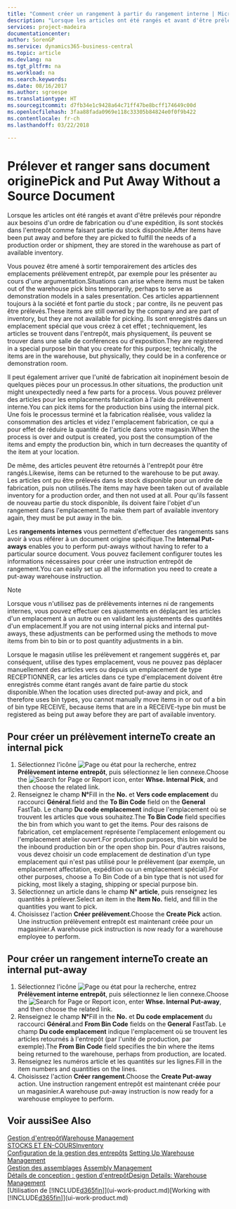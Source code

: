 ```yaml
---
title: "Comment créer un rangement à partir du rangement interne | Microsoft Docs"
description: "Lorsque les articles ont été rangés et avant d'être prélevés pour répondre aux besoins d'un ordre de fabrication ou d'une expédition, ils sont stockés dans l'entrepôt comme faisant partie du stock disponible."
services: project-madeira
documentationcenter: 
author: SorenGP
ms.service: dynamics365-business-central
ms.topic: article
ms.devlang: na
ms.tgt_pltfrm: na
ms.workload: na
ms.search.keywords: 
ms.date: 08/16/2017
ms.author: sgroespe
ms.translationtype: HT
ms.sourcegitcommit: d7fb34e1c9428a64c71ff47be8bcff174649c00d
ms.openlocfilehash: 3faa88fada0969e118c33305b84824e0f0f9b422
ms.contentlocale: fr-ch
ms.lasthandoff: 03/22/2018

---
```

# <a name="pick-and-put-away-without-a-source-document"></a><span data-ttu-id="72d45-103">Prélever et ranger sans document origine</span><span class="sxs-lookup"><span data-stu-id="72d45-103">Pick and Put Away Without a Source Document</span></span>
<span data-ttu-id="72d45-104">Lorsque les articles ont été rangés et avant d'être prélevés pour répondre aux besoins d'un ordre de fabrication ou d'une expédition, ils sont stockés dans l'entrepôt comme faisant partie du stock disponible.</span><span class="sxs-lookup"><span data-stu-id="72d45-104">After items have been put away and before they are picked to fulfill the needs of a production order or shipment, they are stored in the warehouse as part of available inventory.</span></span>  

<span data-ttu-id="72d45-105">Vous pouvez être amené à sortir temporairement des articles des emplacements prélèvement entrepôt, par exemple pour les présenter au cours d'une argumentation.</span><span class="sxs-lookup"><span data-stu-id="72d45-105">Situations can arise where items must be taken out of the warehouse pick bins temporarily, perhaps to serve as demonstration models in a sales presentation.</span></span> <span data-ttu-id="72d45-106">Ces articles appartiennent toujours à la société et font partie du stock ; par contre, ils ne peuvent pas être prélevés.</span><span class="sxs-lookup"><span data-stu-id="72d45-106">These items are still owned by the company and are part of inventory, but they are not available for picking.</span></span> <span data-ttu-id="72d45-107">Ils sont enregistrés dans un emplacement spécial que vous créez à cet effet ; techniquement, les articles se trouvent dans l'entrepôt, mais physiquement, ils peuvent se trouver dans une salle de conférences ou d'exposition.</span><span class="sxs-lookup"><span data-stu-id="72d45-107">They are registered in a special purpose bin that you create for this purpose; technically, the items are in the warehouse, but physically, they could be in a conference or demonstration room.</span></span>  

<span data-ttu-id="72d45-108">Il peut également arriver que l'unité de fabrication ait inopinément besoin de quelques pièces pour un processus.</span><span class="sxs-lookup"><span data-stu-id="72d45-108">In other situations, the production unit might unexpectedly need a few parts for a process.</span></span> <span data-ttu-id="72d45-109">Vous pouvez prélever des articles pour les emplacements fabrication à l'aide du prélèvement interne.</span><span class="sxs-lookup"><span data-stu-id="72d45-109">You can pick items for the production bins using the internal pick.</span></span> <span data-ttu-id="72d45-110">Une fois le processus terminé et la fabrication réalisée, vous validez la consommation des articles et videz l'emplacement fabrication, ce qui a pour effet de réduire la quantité de l'article dans votre magasin.</span><span class="sxs-lookup"><span data-stu-id="72d45-110">When the process is over and output is created, you post the consumption of the items and empty the production bin, which in turn decreases the quantity of the item at your location.</span></span>  

<span data-ttu-id="72d45-111">De même, des articles peuvent être retournés à l'entrepôt pour être rangés.</span><span class="sxs-lookup"><span data-stu-id="72d45-111">Likewise, items can be returned to the warehouse to be put away.</span></span> <span data-ttu-id="72d45-112">Les articles ont pu être prélevés dans le stock disponible pour un ordre de fabrication, puis non utilisés.</span><span class="sxs-lookup"><span data-stu-id="72d45-112">The items may have been taken out of available inventory for a production order, and then not used at all.</span></span> <span data-ttu-id="72d45-113">Pour qu'ils fassent de nouveau partie du stock disponible, ils doivent faire l'objet d'un rangement dans l'emplacement.</span><span class="sxs-lookup"><span data-stu-id="72d45-113">To make them part of available inventory again, they must be put away in the bin.</span></span>  

<span data-ttu-id="72d45-114">Les **rangements internes** vous permettent d'effectuer des rangements sans avoir à vous référer à un document origine spécifique.</span><span class="sxs-lookup"><span data-stu-id="72d45-114">The **Internal Put-aways** enables you to perform put-aways without having to refer to a particular source document.</span></span> <span data-ttu-id="72d45-115">Vous pouvez facilement configurer toutes les informations nécessaires pour créer une instruction entrepôt de rangement.</span><span class="sxs-lookup"><span data-stu-id="72d45-115">You can easily set up all the information you need to create a put-away warehouse instruction.</span></span>  

> [!NOTE]  
>  <span data-ttu-id="72d45-116">Lorsque vous n'utilisez pas de prélèvements internes ni de rangements internes, vous pouvez effectuer ces ajustements en déplaçant les articles d'un emplacement à un autre ou en validant les ajustements des quantités d'un emplacement.</span><span class="sxs-lookup"><span data-stu-id="72d45-116">If you are not using internal picks and internal put-aways, these adjustments can be performed using the methods to move items from bin to bin or to post quantity adjustments in a bin.</span></span>  
>   
>  <span data-ttu-id="72d45-117">Lorsque le magasin utilise les prélèvement et rangement suggérés et, par conséquent, utilise des types emplacement, vous ne pouvez pas déplacer manuellement des articles vers ou depuis un emplacement de type RECEPTIONNER, car les articles dans ce type d'emplacement doivent être enregistrés comme étant rangés avant de faire partie du stock disponible.</span><span class="sxs-lookup"><span data-stu-id="72d45-117">When the location uses directed put-away and pick, and therefore uses bin types, you cannot manually move items in or out of a bin of bin type RECEIVE, because items that are in a RECEIVE-type bin must be registered as being put away before they are part of available inventory.</span></span>  

## <a name="to-create-an-internal-pick"></a><span data-ttu-id="72d45-118">Pour créer un prélèvement interne</span><span class="sxs-lookup"><span data-stu-id="72d45-118">To create an internal pick</span></span>  
1.  <span data-ttu-id="72d45-119">Sélectionnez l'icône ![Page ou état pour la recherche](media/ui-search/search_small.png "Page ou état pour la recherche"), entrez **Prélèvement interne entrepôt**, puis sélectionnez le lien connexe.</span><span class="sxs-lookup"><span data-stu-id="72d45-119">Choose the ![Search for Page or Report](media/ui-search/search_small.png "Search for Page or Report icon") icon, enter **Whse. Internal Pick**, and then choose the related link.</span></span>  
2.  <span data-ttu-id="72d45-120">Renseignez le champ **N°**</span><span class="sxs-lookup"><span data-stu-id="72d45-120">Fill in the **No.**</span></span> <span data-ttu-id="72d45-121">et **Vers code emplacement** du raccourci **Général**.</span><span class="sxs-lookup"><span data-stu-id="72d45-121">field and the **To Bin Code** field on the **General** FastTab.</span></span> <span data-ttu-id="72d45-122">Le champ **Du code emplacement** indique l'emplacement où se trouvent les articles que vous souhaitez.</span><span class="sxs-lookup"><span data-stu-id="72d45-122">The **To Bin Code** field specifies the bin from which you want to get the items.</span></span> <span data-ttu-id="72d45-123">Pour des raisons de fabrication, cet emplacement représente l'emplacement enlogement ou l'emplacement atelier ouvert.</span><span class="sxs-lookup"><span data-stu-id="72d45-123">For production purposes, this bin would be the inbound production bin or the open shop bin.</span></span> <span data-ttu-id="72d45-124">Pour d'autres raisons, vous devez choisir un code emplacement de destination d'un type emplacement qui n'est pas utilisé pour le prélèvement (par exemple, un emplacement affectation, expédition ou un emplacement spécial).</span><span class="sxs-lookup"><span data-stu-id="72d45-124">For other purposes, choose a To Bin Code of a bin type that is not used for picking, most likely a staging, shipping or special purpose bin.</span></span>  
3.  <span data-ttu-id="72d45-125">Sélectionnez un article dans le champ **N° article**, puis renseignez les quantités à prélever.</span><span class="sxs-lookup"><span data-stu-id="72d45-125">Select an item in the **Item No.** field, and fill in the quantities you want to pick.</span></span>  
4. <span data-ttu-id="72d45-126">Choisissez l'action **Créer prélèvement**.</span><span class="sxs-lookup"><span data-stu-id="72d45-126">Choose the **Create Pick** action.</span></span> <span data-ttu-id="72d45-127">Une instruction prélèvement entrepôt est maintenant créée pour un magasinier.</span><span class="sxs-lookup"><span data-stu-id="72d45-127">A warehouse pick instruction is now ready for a warehouse employee to perform.</span></span>  

## <a name="to-create-an-internal-put-away"></a><span data-ttu-id="72d45-128">Pour créer un rangement interne</span><span class="sxs-lookup"><span data-stu-id="72d45-128">To create an internal put-away</span></span>  
1.  <span data-ttu-id="72d45-129">Sélectionnez l'icône ![Page ou état pour la recherche](media/ui-search/search_small.png "Page ou état pour la recherche"), entrez **Prélèvement interne entrepôt**, puis sélectionnez le lien connexe.</span><span class="sxs-lookup"><span data-stu-id="72d45-129">Choose the ![Search for Page or Report](media/ui-search/search_small.png "Search for Page or Report icon") icon, enter **Whse. Internal Put-away**, and then choose the related link.</span></span>  
2.  <span data-ttu-id="72d45-130">Renseignez le champ **N°**</span><span class="sxs-lookup"><span data-stu-id="72d45-130">Fill in the **No.**</span></span> <span data-ttu-id="72d45-131">et **Du code emplacement** du raccourci **Général**.</span><span class="sxs-lookup"><span data-stu-id="72d45-131">and **From Bin Code** fields on the **General** FastTab.</span></span> <span data-ttu-id="72d45-132">Le champ **Du code emplacement** indique l'emplacement où se trouvent les articles retournés à l'entrepôt (par l'unité de production, par exemple).</span><span class="sxs-lookup"><span data-stu-id="72d45-132">The **From Bin Code** field specifies the bin where the items being returned to the warehouse, perhaps from production, are located.</span></span>  
3.  <span data-ttu-id="72d45-133">Renseignez les numéros article et les quantités sur les lignes.</span><span class="sxs-lookup"><span data-stu-id="72d45-133">Fill in the item numbers and quantities on the lines.</span></span>  
4.  <span data-ttu-id="72d45-134">Choisissez l'action **Créer rangement**.</span><span class="sxs-lookup"><span data-stu-id="72d45-134">Choose the **Create Put-away** action.</span></span> <span data-ttu-id="72d45-135">Une instruction rangement entrepôt est maintenant créée pour un magasinier.</span><span class="sxs-lookup"><span data-stu-id="72d45-135">A warehouse put-away instruction is now ready for a warehouse employee to perform.</span></span>  

## <a name="see-also"></a><span data-ttu-id="72d45-136">Voir aussi</span><span class="sxs-lookup"><span data-stu-id="72d45-136">See Also</span></span>  
[<span data-ttu-id="72d45-137">Gestion d'entrepôt</span><span class="sxs-lookup"><span data-stu-id="72d45-137">Warehouse Management</span></span>](warehouse-manage-warehouse.md)  
[<span data-ttu-id="72d45-138">STOCKS ET EN-COURS</span><span class="sxs-lookup"><span data-stu-id="72d45-138">Inventory</span></span>](inventory-manage-inventory.md)  
<span data-ttu-id="72d45-139">[Configuration de la gestion des entrepôts](warehouse-setup-warehouse.md)   </span><span class="sxs-lookup"><span data-stu-id="72d45-139">[Setting Up Warehouse Management](warehouse-setup-warehouse.md)   </span></span>  
<span data-ttu-id="72d45-140">[Gestion des assemblages](assembly-assemble-items.md)  </span><span class="sxs-lookup"><span data-stu-id="72d45-140">[Assembly Management](assembly-assemble-items.md)  </span></span>  
[<span data-ttu-id="72d45-141">Détails de conception : gestion d'entrepôt</span><span class="sxs-lookup"><span data-stu-id="72d45-141">Design Details: Warehouse Management</span></span>](design-details-warehouse-management.md)  
<span data-ttu-id="72d45-142">[Utilisation de [!INCLUDE[d365fin](includes/d365fin_md.md)]](ui-work-product.md)</span><span class="sxs-lookup"><span data-stu-id="72d45-142">[Working with [!INCLUDE[d365fin](includes/d365fin_md.md)]](ui-work-product.md)</span></span>

